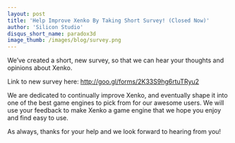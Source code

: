 ```yaml
---
layout: post
title: 'Help Improve Xenko By Taking Short Survey! (Closed Now)'
author: 'Silicon Studio'
disqus_short_name: paradox3d
image_thumb: /images/blog/survey.png
---
```


We’ve created a short, new survey, so that we can hear your thoughts and opinions about Xenko.

Link to new survey here: <http://goo.gl/forms/2K33S9hg6rtuTRyu2>
 
We are dedicated to continually improve Xenko, and eventually shape it into one of the best game engines to pick from for our awesome users. We will use your feedback to make Xenko a game engine that we hope you enjoy and find easy to use.

As always, thanks for your help and we look forward to hearing from you!
